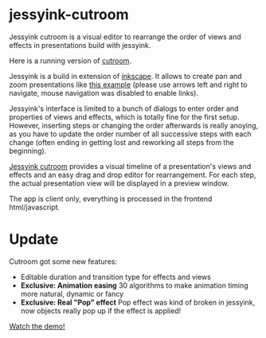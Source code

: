 # jessyink-cutroom
Jessyink cutroom is a visual editor to rearrange the order of views and effects in presentations build with jessyink.

Here is a running version of [cutroom](https://tshoppa.github.io/jessyink-cutroom/).

Jessyink is a build in extension of [inkscape](https://inkscape.org). It allows to create pan and zoom presentations like [this example](https://tshoppa.github.io/jessyink-cutroom/files/JessyInkDemo.svg) (please use arrows left and right to navigate, mouse navigation was disabled to enable links).

Jessyink's interface is limited to a bunch of dialogs to enter order and properties of views and effects, which is totally fine for the first setup. However, inserting steps or changing the order afterwards is really anoying, as you have to update the order number of all successive steps with each change (often ending in getting lost and reworking all steps from the beginning).

[Jessyink cutroom](https://tshoppa.github.io/jessyink-cutroom/) provides a visual timeline of a presentation's views and effects and an easy drag and drop editor for rearrangement. For each step, the actual presentation view will be displayed in a preview window. 

The app is client only, everything is processed in the frontend html/javascript.

# Update
Cutroom got some new features:
- Editable duration and transition type for effects and views
- **Exclusive: Animation easing** 30 algorithms to make animation timing more natural, dynamic or fancy
- **Exclusive: Real "Pop" effect** Pop effect was kind of broken in jessyink, now objects really pop up if the effect is applied! 

[Watch the demo!](https://tshoppa.github.io/jessyink-cutroom/files/NewFeaturesDemo.svg)
